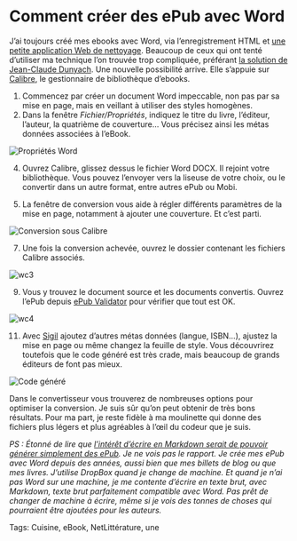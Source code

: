 # Comment créer des ePub avec Word

J’ai toujours créé mes ebooks avec Word, via l’enregistrement HTML et [une petite application Web de nettoyage](http://lab.tcrouzet.com/epub/). Beaucoup de ceux qui ont tenté d’utiliser ma technique l’on trouvée trop compliquée, préférant [la solution de Jean-Claude Dunyach](http://jean-claude.dunyach.pagesperso-orange.fr/Ebooks.html). Une nouvelle possibilité arrive. Elle s’appuie sur [Calibre](http://calibre-ebook.com/), le gestionnaire de bibliothèque d’ebooks.

1. Commencez par créer un document Word impeccable, non pas par sa mise en page, mais en veillant à utiliser des styles homogènes.
2. Dans la fenêtre *Fichier/Propriétés*, indiquez le titre du livre, l’éditeur, l’auteur, la quatrième de couverture… Vous précisez ainsi les métas données associées à l’eBook.

![Propriétés Word](http://blog.tcrouzet.comhttps://tcrouzet.com/images_tc/2013/06/wc1.png)

4. Ouvrez Calibre, glissez dessus le fichier Word DOCX. Il rejoint votre bibliothèque. Vous pouvez l’envoyer vers la liseuse de votre choix, ou le convertir dans un autre format, entre autres ePub ou Mobi.

5. La fenêtre de conversion vous aide à régler différents paramètres de la mise en page, notamment à ajouter une couverture. Et c’est parti.

![Conversion sous Calibre](http://blog.tcrouzet.comhttps://tcrouzet.com/images_tc/2013/06/wc2.png)

7. Une fois la conversion achevée, ouvrez le dossier contenant les fichiers Calibre associés.

![wc3](http://blog.tcrouzet.comhttps://tcrouzet.com/images_tc/2013/06/wc3.png)

9. Vous y trouvez le document source et les documents convertis. Ouvrez l’ePub depuis [ePub Validator](http://validator.idpf.org/) pour vérifier que tout est OK.

![wc4](http://blog.tcrouzet.comhttps://tcrouzet.com/images_tc/2013/06/wc4-500x182.png)

11. Avec [Sigil](https://code.google.com/p/sigil/) ajoutez d’autres métas données (langue, ISBN…), ajustez la mise en page ou même changez la feuille de style. Vous découvrirez toutefois que le code généré est très crade, mais beaucoup de grands éditeurs de font pas mieux.

![Code généré](http://blog.tcrouzet.comhttps://tcrouzet.com/images_tc/2013/06/wc5.png)

Dans le convertisseur vous trouverez de nombreuses options pour optimiser la conversion. Je suis sûr qu’on peut obtenir de très bons résultats. Pour ma part, je reste fidèle à ma moulinette qui donne des fichiers plus légers et plus agréables à l’œil du codeur que je suis.

*PS : Étonné de lire que [l’intérêt d’écrire en Markdown serait de pouvoir générer simplement des ePub](http://tiaaft.com/2013/06/08/genial-maj-de-calibre-support-du-docx/). Je ne vois pas le rapport. Je crée mes ePub avec Word depuis des années, aussi bien que mes billets de blog ou que mes livres. J’utilise DropBox quand je change de machine. Et quand je n’ai pas Word sur une machine, je me contente d’écrire en texte brut, avec Markdown, texte brut parfaitement compatible avec Word. Pas prêt de changer de machine à écrire, même si je vois des tonnes de choses qui pourraient être ajoutées pour les auteurs.*

Tags: Cuisine, eBook, NetLittérature, une